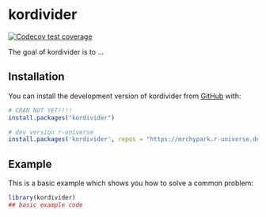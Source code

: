 # kordivider

<!-- badges: start -->
[![Codecov test coverage](https://codecov.io/gh/mrchypark/kordivider/branch/main/graph/badge.svg)](https://app.codecov.io/gh/mrchypark/kordivider?branch=main)
<!-- badges: end -->

The goal of kordivider is to ...

## Installation

You can install the development version of kordivider from [GitHub](https://github.com/) with:

``` r
# CRAN NOT YET!!!!
install.packages("kordivider")

# dev version r-universe
install.packages('kordivider', repos = "https://mrchypark.r-universe.dev")
```

## Example

This is a basic example which shows you how to solve a common problem:

``` r
library(kordivider)
## basic example code
```

